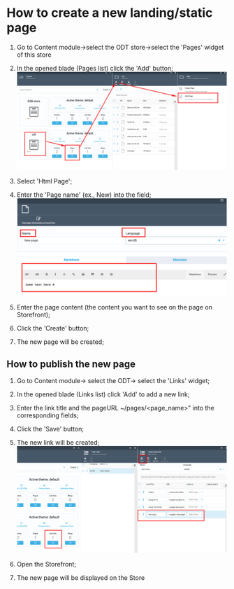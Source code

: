 # How to create a new landing/static page

1. Go to Content module->select the ODT store->select the 'Pages' widget of this store

1. In the opened blade (Pages list) click the 'Add' button;
![Add new page](media/screen-add-new-page.png)
1. Select 'Html Page';

1. Enter the  'Page name' (ex., New) into the field;
![Create new page](media/screen-create-new-page.png)
1. Enter the  page content (the content you want to see on the page on Storefront);

1. Click the 'Create' button;

1. The new page will be created;

## How to publish the new page

1. Go to Content module-> select the ODT-> select the 'Links' widget;

1. In the opened blade (Links list) click 'Add' to add a new link;

1. Enter the  link title and the pageURL ~/pages/<page_name>" into the corresponding fields;

1. Click the 'Save' button;

1. The new link will be created;
![Add new link](media/screen-new-pagelink.png)
1. Open the Storefront;

1. The new page will be displayed on the Store

